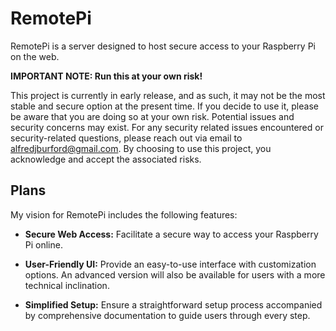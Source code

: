 # RemotePi

RemotePi is a server designed to host secure access to your Raspberry Pi on the web.

**IMPORTANT NOTE: Run this at your own risk!**

This project is currently in early release, and as such, it may not be the most stable and secure option at the present time. If you decide to use it, please be aware that you are doing so at your own risk. Potential issues and security concerns may exist. For any security related issues encountered or security-related questions, please reach out via email to [alfredjburford@gmail.com](mailto:alfredjburford@gmail.com). By choosing to use this project, you acknowledge and accept the associated risks.

## Plans

My vision for RemotePi includes the following features:

- **Secure Web Access:** Facilitate a secure way to access your Raspberry Pi online.
  
- **User-Friendly UI:** Provide an easy-to-use interface with customization options. An advanced version will also be available for users with a more technical inclination.

- **Simplified Setup:** Ensure a straightforward setup process accompanied by comprehensive documentation to guide users through every step.
